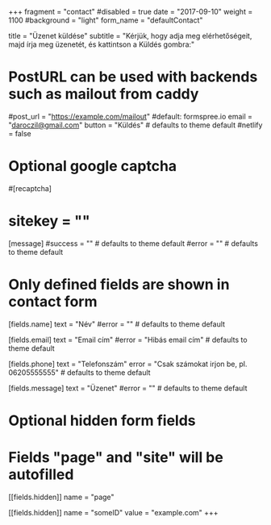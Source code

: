 +++
fragment = "contact"
#disabled = true
date = "2017-09-10"
weight = 1100
#background = "light"
form_name = "defaultContact"

title = "Üzenet küldése"
subtitle  = "Kérjük, hogy adja meg elérhetőségeit, majd írja meg üzenetét, és kattintson a Küldés gombra:"

# PostURL can be used with backends such as mailout from caddy
#post_url = "https://example.com/mailout" #default: formspree.io
email = "daroczil@gmail.com"
button = "Küldés" # defaults to theme default
#netlify = false

# Optional google captcha
#[recaptcha]
#  sitekey = ""

[message]
  #success = "" # defaults to theme default
  #error = "" # defaults to theme default

# Only defined fields are shown in contact form
[fields.name]
  text = "Név"
  #error = "" # defaults to theme default

[fields.email]
  text = "Email cím"
  #error = "Hibás email cím" # defaults to theme default

[fields.phone]
  text = "Telefonszám"
  error = "Csak számokat irjon be, pl. 06205555555" # defaults to theme default

[fields.message]
  text = "Üzenet"
  #error = "" # defaults to theme default

# Optional hidden form fields
# Fields "page" and "site" will be autofilled
[[fields.hidden]]
  name = "page"

[[fields.hidden]]
  name = "someID"
  value = "example.com"
+++
